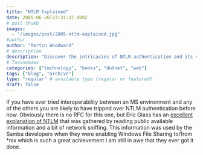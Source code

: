 ```yaml
---
title: "NTLM Explained"
date: 2005-06-26T23:31:37.000Z
# post thumb
images:
  - "/images/post/2005-ntlm-explained.jpg"
#author
author: "Martin Woodward"
# description
description: "Discover the intricacies of NTLM authentication and its vital role in enabling seamless interoperability between MS and Unix-like environments."
# Taxonomies
categories: ["technology", "books", "dotnet", "web"]
tags: ["blog", "archive"]
type: "regular" # available type (regular or featured)
draft: false
---
```


If you have ever tried interoperability between an MS environment and any of the others you are likely to have tripped over NTLM authentication before now. Obviously there is no RFC for this one, but Eric Glass has an [excellent explanation of NTLM](http://davenport.sourceforge.net/ntlm.html) that was gathered by reading public available information and a bit of network sniffing. This information was used by the Samba developers when they were enabling Windows File Sharing to/from \*nix which is such a great achievement I am still in awe that they ever got it done.
